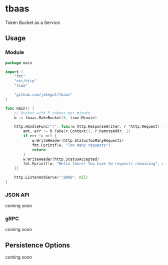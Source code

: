 # tbaas
Token Bucket as a Service

## Usage

### Module

```go
package main

import (
	"fmt"
	"net/http"
	"time"

	"github.com/jakegut/tbaas"
)

func main() {
	// Bucket with 5 tokens per minute
	b := tbaas.MakeBucket(5, time.Minute)

	http.HandleFunc("/", func(w http.ResponseWriter, r *http.Request) {
		amt, err := b.Take(r.Context(), r.RemoteAddr, 1)
		if err != nil {
			w.WriteHeader(http.StatusTooManyRequests)
			fmt.Fprintf(w, "Too many requests")
			return
		}
		w.WriteHeader(http.StatusAccepted)
		fmt.Fprintf(w, "Hello there! You have %d requests remaining", amt)
	})

	http.ListenAndServe(":8080", nil)
}
```

### JSON API

coming soon

### gRPC

coming soon

## Persistence Options

coming soon